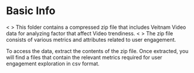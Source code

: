 # Basic Info

< > This folder contains a compressed zip file that includes Veitnam Video data for analyzing factor that affect Video trendiness. 
< > The zip file consists of various metrics and attributes related to user engagement.

To access the data, extract the contents of the zip file. Once extracted, you will find a files that contain the relevant metrics required for user engagement exploration in csv format.



